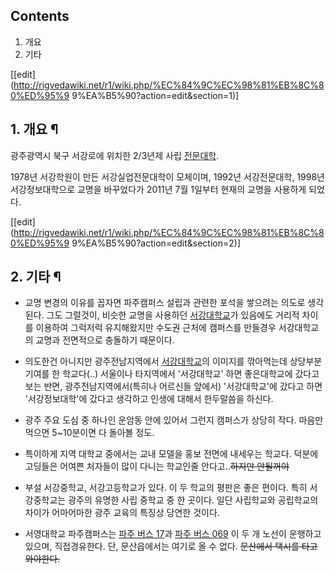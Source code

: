 ## Contents

    

1. 개요 
2. 기타 

[[edit](http://rigvedawiki.net/r1/wiki.php/%EC%84%9C%EC%98%81%EB%8C%80%ED%95%9
9%EA%B5%90?action=edit&section=1)]

## 1. 개요 ¶

  

광주광역시 북구 서강로에 위치한 2/3년제 사립 [전문대학](%EC%A0%84%EB%AC%B8%EB%8C%80%ED%95%99.md).

  

1978년 서강학원이 만든 서강실업전문대학이 모체이며, 1992년 서강전문대학, 1998년 서강정보대학으로 교명을 바꾸었다가 2011년 7월
1일부터 현재의 교명을 사용하게 되었다.

  

[[edit](http://rigvedawiki.net/r1/wiki.php/%EC%84%9C%EC%98%81%EB%8C%80%ED%95%9
9%EA%B5%90?action=edit&section=2)]

## 2. 기타 ¶

  

  * 교명 변경의 이유를 꼽자면 파주캠퍼스 설립과 관련한 포석을 쌓으려는 의도로 생각된다. 그도 그럴것이, 비슷한 교명을 사용하던 [서강대학교](%EC%84%9C%EA%B0%95%EB%8C%80%ED%95%99%EA%B5%90.md)가 있음에도 거리적 차이를 이용하여 그럭저럭 유지해왔지만 수도권 근처에 캠퍼스를 만들경우 서강대학교의 교명과 전면적으로 충돌하기 때문이다.  

  * 의도한건 아니지만 광주전남지역에서 [서강대학교](%EC%84%9C%EA%B0%95%EB%8C%80%ED%95%99%EA%B5%90.md)의 이미지를 깎아먹는데 상당부분 기여를 한 학교다(..) 서울이나 타지역에서 '서강대학교' 하면 좋은대학교에 갔다고 보는 반면, 광주전남지역에서(특히나 어르신들 앞에서) '서강대학교'에 갔다고 하면 '서강정보대학'에 갔다고 생각하고 인생에 대해서 한두말씀을 하신다.  

  * 광주 주요 도심 중 하나인 운암동 안에 있어서 그런지 캠퍼스가 상당히 작다. 마음만 먹으면 5~10분이면 다 돌아볼 정도.  

  * 특이하게 지역 대학교 중에서는 교내 모델을 홍보 전면에 내세우는 학교다. 덕분에 고딩들은 어여쁜 처자들이 많이 다니는 학교인줄 안다고..<del>하지만 안될꺼야</del>
  * 부설 서강중학교, 서강고등학교가 있다. 이 두 학교의 평판은 좋은 편이다. 특히 서강중학교는 광주의 유명한 사립 중학교 중 한 곳이다. 일단 사립학교와 공립학교의 차이가 어마어마한 광주 교육의 특징상 당연한 것이다.  

  * 서영대학교 파주캠퍼스는 [파주 버스 17](%ED%8C%8C%EC%A3%BC%20%EB%B2%84%EC%8A%A4%2017.md)과 [파주 버스 069](%ED%8C%8C%EC%A3%BC%20%EB%B2%84%EC%8A%A4%20069.md) 이 두 개 노선이 운행하고 있으며, 직접경유한다. 단, 문산읍에서는 여기로 올 수 없다. <del>문산에서 택시를 타고 와야한다.</del>

